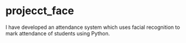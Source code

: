 # projecct_face
I have developed an attendance system which uses facial recognition to mark attendance of students using Python. 
